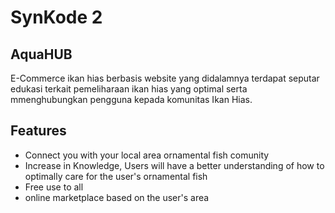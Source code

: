 # SynKode 2
## AquaHUB

E-Commerce ikan hias berbasis website yang didalamnya terdapat seputar edukasi terkait pemeliharaan ikan hias yang optimal serta mmenghubungkan pengguna kepada komunitas Ikan Hias.

## Features

- Connect you with your local area ornamental fish comunity
- Increase in Knowledge, Users will have a better understanding of how to optimally care for the user's ornamental fish
- Free use to all
- online marketplace based on the user's area

